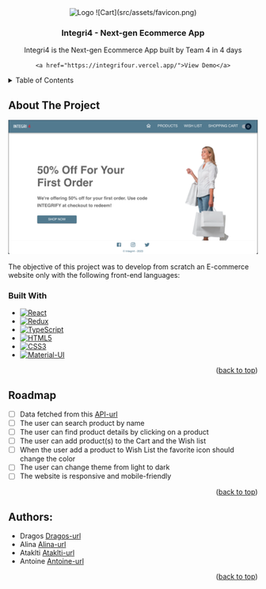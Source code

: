<!-- PROJECT LOGO -->
<div align="center">
  <a href="https://www.freepnglogos.com/pics/shopping-cart"></a>
    <img src="" alt="Logo" width="80" height="80">
    ![Cart](src/assets/favicon.png)
  </a>

<h3 align="center">Integri4 - Next-gen Ecommerce App</h3>

  <p align="center">
    Integri4 is the Next-gen Ecommerce App built by Team 4 in 4 days
    <br />

    <a href="https://integrifour.vercel.app/">View Demo</a>

  </p>
</div>


<!-- TABLE OF CONTENTS -->
<details>
  <summary>Table of Contents</summary>
  <ol>
    <li>
      <a href="#about-the-project">About The Project</a>
      <ul>
        <li><a href="#built-with">Built With</a></li>
      </ul>
    </li>
    <li><a href="#roadmap">Roadmap</a></li>
    <li><a href="#authors">Authors</a></li>
  </ol>
</details>



<!-- ABOUT THE PROJECT -->
## About The Project
![Screenshot](src/assets/Integri4.png)

The objective of this project was to develop from scratch an E-commerce website only with the following front-end languages:

### Built With

* [![React][React.js]][React-url]
* [![Redux][Redux]][Redux-url]
* [![TypeScript][TypeScript]][TypeScript-url]
* [![HTML5][HTML5]][HTML5-url]
* [![CSS3][CSS3]][CSS3-url]
* [![Material-UI][Material-UI]][Material-UI-url]

<p align="right">(<a href="#readme-top">back to top</a>)</p>

<!-- ROADMAP -->
## Roadmap

- [ ] Data fetched from this [API-url]
- [ ] The user can search product by name
- [ ] The user can find product details by clicking on a product
- [ ] The user can add product(s) to the Cart and the Wish list
- [ ] When the user add a product to Wish List the favorite icon should change the color
- [ ] The user can change theme from light to dark
- [ ] The website is responsive and mobile-friendly

<p align="right">(<a href="#readme-top">back to top</a>)</p>

<!-- AUTHORS -->
## Authors:
* Dragos [Dragos-url]
* Alina [Alina-url]
* Ataklti [Ataklti-url]
* Antoine [Antoine-url]

<p align="right">(<a href="#readme-top">back to top</a>)</p>


<!-- MARKDOWN LINKS & IMAGES -->
<!-- https://www.markdownguide.org/basic-syntax/#reference-style-links -->
[React.js]: https://img.shields.io/badge/React-20232A?style=for-the-badge&logo=react&logoColor=61DAFB
[React-url]: https://reactjs.org/
[Redux]: https://redux-toolkit.js.org/
[Redux-url]: https://img.shields.io/badge/Redux-593D88?style=for-the-badge&logo=redux&logoColor=white
[TypeScript]: https://img.shields.io/badge/TypeScript-007ACC?style=for-the-badge&logo=typescript&logoColor=white
[TypeScript-url]: https://www.typescriptlang.org/
[HTML5]: https://img.shields.io/badge/HTML5-E34F26?style=for-the-badge&logo=html5&logoColor=white
[HTML5-url]: https://html.spec.whatwg.org/multipage/
[CSS3]: https://img.shields.io/badge/CSS3-1572B6?style=for-the-badge&logo=css3&logoColor=white
[CSS3-url]: https://www.w3.org/Style/CSS/Overview.en.html
[Material-UI]: https://img.shields.io/badge/Material--UI-0081CB?style=for-the-badge&logo=material-ui&logoColor=white
[Material-UI-url]: https://mui.com/
[API-url]: https://fakestoreapi.com/products
[Dragos-url]: https://github.com/hellodrvgos
[Alina-url]: https://github.com/AlinaCGM
[Ataklti-url]: https://github.com/B324W17
[Antoine-url]: https://github.com/Ant1ne